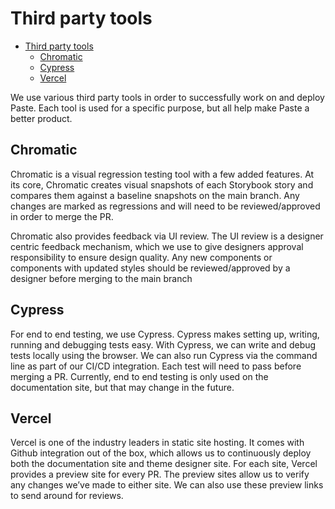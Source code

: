 # Third party tools

- [Third party tools](#third-party-tools)
  - [Chromatic](#chromatic)
  - [Cypress](#cypress)
  - [Vercel](#vercel)

We use various third party tools in order to successfully work on and deploy Paste. Each tool is used for a specific purpose, but all help make Paste a better product.

## Chromatic

Chromatic is a visual regression testing tool with a few added features. At its core, Chromatic creates visual snapshots of each Storybook story and compares them against a baseline snapshots on the main branch. Any changes are marked as regressions and will need to be reviewed/approved in order to merge the PR.

Chromatic also provides feedback via UI review. The UI review is a designer centric feedback mechanism, which we use to give designers approval responsibility to ensure design quality. Any new components or components with updated styles should be reviewed/approved by a designer before merging to the main branch

## Cypress

For end to end testing, we use Cypress. Cypress makes setting up, writing, running and debugging tests easy. With Cypress, we can write and debug tests locally using the browser. We can also run Cypress via the command line as part of our CI/CD integration. Each test will need to pass before merging a PR. Currently, end to end testing is only used on the documentation site, but that may change in the future.

## Vercel

Vercel is one of the industry leaders in static site hosting. It comes with Github integration out of the box, which allows us to continuously deploy both the documentation site and theme designer site. For each site, Vercel provides a preview site for every PR. The preview sites allow us to verify any changes we’ve made to either site. We can also use these preview links to send around for reviews.
